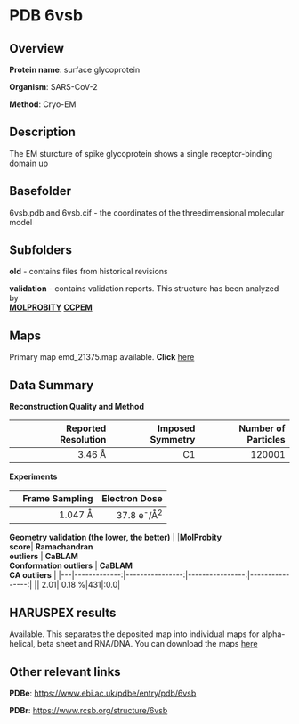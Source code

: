 # PDB 6vsb

## Overview

**Protein name**: surface glycoprotein

**Organism**: SARS-CoV-2

**Method**: Cryo-EM

## Description

The EM sturcture of spike glycoprotein shows a single receptor-binding domain up

## Basefolder

6vsb.pdb and 6vsb.cif - the coordinates of the threedimensional molecular model

## Subfolders



**old** - contains files from historical revisions

**validation** - contains validation reports. This structure has been analyzed by <br>  [**MOLPROBITY**](https://github.com/thorn-lab/coronavirus_structural_task_force/tree/master/pdb/surface_glycoprotein/SARS-CoV-2/6vsb/validation/molprobity)   [**CCPEM**](https://github.com/thorn-lab/coronavirus_structural_task_force/tree/master/pdb/surface_glycoprotein/SARS-CoV-2/6vsb/validation/ccpem-validation) 



## Maps

Primary map emd_21375.map available. **Click** [here](http://ftp.wwpdb.org/pub/emdb/structures/EMD-21375/map/) 

## Data Summary
**Reconstruction Quality and Method**

|   | Reported Resolution | Imposed Symmetry | Number of Particles |
|---|-------------:|----------------:|--------------:|
|   |3.46 Å|C1|120001|

**Experiments**

|   | Frame Sampling | Electron Dose |
|---|-------------:|----------------:|
|   |1.047 Å|37.8 e<sup>-</sup>/Å<sup>2</sup>|

**Geometry validation (the lower, the better)**
|   |**MolProbity<br>score**| **Ramachandran<br>outliers** | **CaBLAM<br>Conformation outliers** | **CaBLAM<br>CA outliers** |
|---|-------------:|----------------:|----------------:|----------------:|
||  2.01|  0.18 %|431|:0.0|

## HARUSPEX results

Available. This separates the deposited map into individual maps for alpha-helical, beta sheet and RNA/DNA. You can download the maps [here](https://zenodo.org/record/3820103)

## Other relevant links 
**PDBe**:  https://www.ebi.ac.uk/pdbe/entry/pdb/6vsb
 
**PDBr**: https://www.rcsb.org/structure/6vsb 
